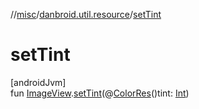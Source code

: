 //[misc](../../index.md)/[danbroid.util.resource](index.md)/[setTint](set-tint.md)

# setTint

[androidJvm]\
fun [ImageView](https://developer.android.com/reference/kotlin/android/widget/ImageView.html).[setTint](set-tint.md)(@[ColorRes](https://developer.android.com/reference/kotlin/androidx/annotation/ColorRes.html)()tint: [Int](https://kotlinlang.org/api/latest/jvm/stdlib/kotlin/-int/index.html))
